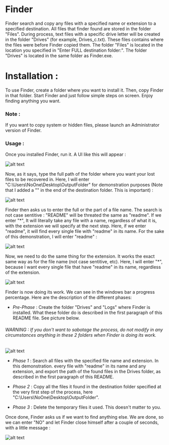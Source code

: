 # Finder
Finder search and copy any files with a specified name or extension to a specified destination. All files that finder found are stored in the folder "Files". During process, text files with a specific drive letter will be created in the folder "Drives" (for example, Drives_c.txt). These files contains where the files were before Finder copied them. The folder "Files" is located in the location you specified in "Enter FULL destination folder:". The folder "Drives" is located in the same folder as Finder.exe.

# Installation : #
To use Finder, create a folder where you want to install it. Then, copy Finder in that folder. 
Start Finder and just follow simple steps on screen. Enjoy finding anything you want.

### Note : ###
If you want to copy system or hidden files, please launch an Administrator version of Finder.

### Usage : ###
Once you installed Finder, run it. A UI like this will appear :

![alt text](https://i.imgur.com/uZxrkue.jpg)

Now, as it says, type the full path of the folder where you want your lost files to be recovered in. Here, I will enter "C:\Users\NoOne\Desktop\OutputFolder\" for demonstration purposes (Note that I added a "\" in the end of the destination folder. This is important) :

![alt text](https://i.imgur.com/c378Myr.jpg)

Finder then asks us to enter the full or the part of a file name. The search is not case sentitive : "README" will be threated the same as "readme". If we enter "\*", It will literally take any file with a name, regardless of what it is, with the extension we will specify at the next step. Here, if we enter "readme", it will find every single file with "readme" in its name. For the sake of this demonstration, I will enter "readme" :

![alt text](https://i.imgur.com/zzMA1hl.jpg)

Now, we need to do the same thing for the extension. It works the exact same way as for the file name (not case sentitive, etc). Here, I will enter "\*", because I want every single file that have "readme" in its name, regardless of the extension.

![alt text](https://i.imgur.com/T6TGyYb.jpg)

Finder is now doing its work. We can see in the windows bar a progress percentage. Here are the description of the different phases:

- *Pre-Phase* : Create the folder "Drives" and "Logs" where Finder is installed. What these folder do is described in the first paragraph of this README file. See picture below.

###### WARNING : If you don't want to sabotage the process, do not modify in any circumstances anything in these 2 folders when Finder is doing its work. ######

![alt text](https://i.imgur.com/3Yz63zi.jpg)

- *Phase 1* : Search all files with the specified file name and extension. In this demonstration. every file with "readme" in its name and any extension, and export the path of the found files in the Drives folder, as  described in the first paragraph of this README.

- *Phase 2* : Copy all the files it found in the destination folder specified at the very first step of the process, here "C:\Users\NoOne\Desktop\OutputFolder\".

- *Phase 3* : Delete the temporary files it used. This doesn't matter to you.

Once done, Finder asks us if we want to find anything else. We are done, so we can enter "NO" and let Finder close himself after a couple of seconds, with a little message : 

![alt text](https://i.imgur.com/kVd4Af6.jpg)
